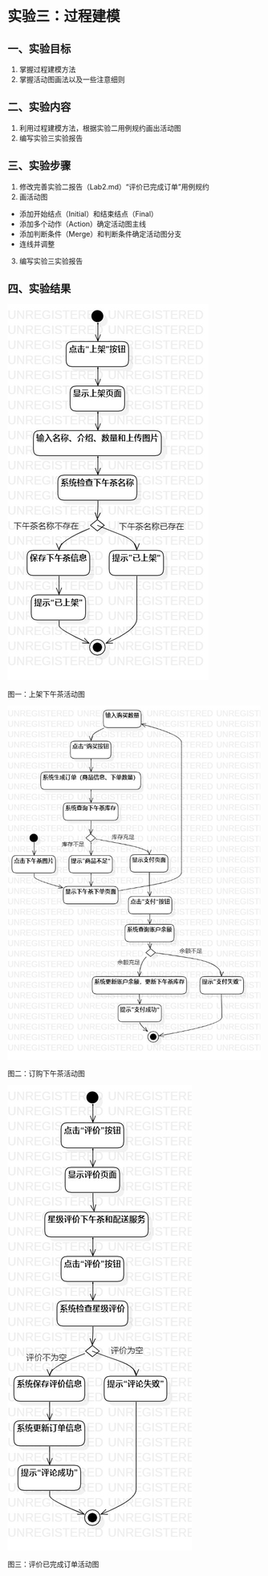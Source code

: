 # 实验三：过程建模
## 一、实验目标
1. 掌握过程建模方法
2. 掌握活动图画法以及一些注意细则

## 二、实验内容
1. 利用过程建模方法，根据实验二用例规约画出活动图
2. 编写实验三实验报告

## 三、实验步骤
1. 修改完善实验二报告（Lab2.md）“评价已完成订单”用例规约
2. 画活动图
- 添加开始结点（Initial）和结束结点（Final）
- 添加多个动作（Action）确定活动图主线
- 添加判断条件（Merge）和判断条件确定活动图分支
- 连线并调整
3. 编写实验三实验报告

## 四、实验结果
![实验三活动图1](./Lab3_ActivityDiagram1.jpg)

图一：上架下午茶活动图

![实验三活动图2](./Lab3_ActivityDiagram2.jpg)

图二：订购下午茶活动图

![实验三活动图3](./Lab3_ActivityDiagram3.jpg)

图三：评价已完成订单活动图
